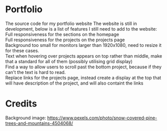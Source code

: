 # Portfolio
The source code for my portfolio website
The website is still in development, below is a list of features I still need to add to the website:<br/>
Full responsiveness for the sections on the homepage<br/>
Full responsiveness for the projects on the projects page<br/>
Background too small for monitors larger than 1920x1080, need to resize it for these cases.<br/>
Text when hovering over projects appears on top rather than middle, make that a standard for all of them (possibly utilising grid display)<br/>
Find a way to allow users to scroll past the bottom project, because if they can't the text is hard to read.<br/>
Replace links for the projects page, instead create a display at the top that will have description of the project, and will also containt the links <br/>
# Credits

Background image: https://www.pexels.com/photo/snow-covered-pine-trees-and-mountains-4504068/
